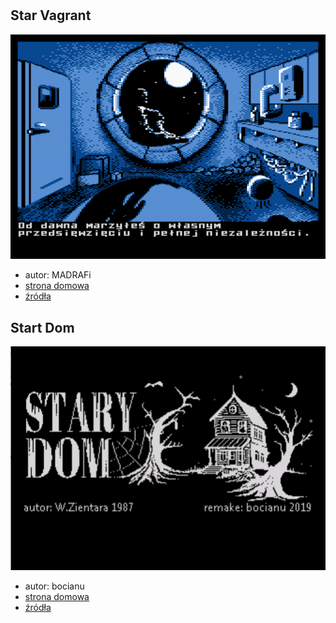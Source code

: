 #

## Star Vagrant

![StarVagrant.png](gfx/StarVagrant.png)

* autor: MADRAFi
* [strona domowa](http://madsoft.us/)
* [źródła](https://github.com/MADRAFi/StarVagrant)

## Start Dom

![StartDom.png](gfx/StartDom.png)

* autor: bocianu
* [strona domowa](http://bocianu.atari.pl/blog/starydom)
* [źródła](https://github.com/MADRAFi/StarVagrant)